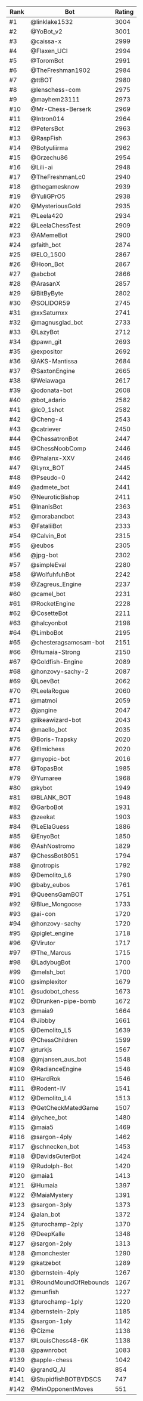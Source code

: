 Rank|Bot|Rating
---|---|---
#1|@linklake1532|3004
#2|@YoBot_v2|3001
#3|@caissa-x|2999
#4|@Flaxen_UCI|2994
#5|@ToromBot|2991
#6|@TheFreshman1902|2984
#7|@ttBOT|2980
#8|@lenschess-com|2975
#9|@mayhem23111|2973
#10|@Mr-Chess-Berserk|2969
#11|@Intron014|2964
#12|@PetersBot|2963
#13|@RaspFish|2963
#14|@Botyuliirma|2962
#15|@Grzechu86|2954
#16|@Lili-ai|2948
#17|@TheFreshmanLc0|2940
#18|@thegamesknow|2939
#19|@YuliGPrO5|2938
#20|@MysteriousGold|2935
#21|@Leela420|2934
#22|@LeelaChessTest|2909
#23|@AMemeBot|2900
#24|@faith_bot|2874
#25|@ELO_1500|2867
#26|@Hoon_Bot|2867
#27|@abcbot|2866
#28|@ArasanX|2857
#29|@BitByByte|2802
#30|@SOLIDOR59|2745
#31|@xxSaturnxx|2741
#32|@magnusglad_bot|2733
#33|@LazyBot|2712
#34|@pawn_git|2693
#35|@expositor|2692
#36|@AKS-Mantissa|2684
#37|@SaxtonEngine|2665
#38|@Weiawaga|2617
#39|@odonata-bot|2608
#40|@bot_adario|2582
#41|@lc0_1shot|2582
#42|@Cheng-4|2543
#43|@catriever|2450
#44|@ChessatronBot|2447
#45|@ChessNoobComp|2446
#46|@Phalanx-XXV|2446
#47|@Lynx_BOT|2445
#48|@Pseudo-0|2442
#49|@admete_bot|2441
#50|@NeuroticBishop|2411
#51|@InanisBot|2363
#52|@morabandbot|2343
#53|@FataliiBot|2333
#54|@Calvin_Bot|2315
#55|@eubos|2305
#56|@jpg-bot|2302
#57|@simpleEval|2280
#58|@WolfuhfuhBot|2242
#59|@Zagreus_Engine|2237
#60|@camel_bot|2231
#61|@RocketEngine|2228
#62|@CosetteBot|2211
#63|@halcyonbot|2198
#64|@LimboBot|2195
#65|@chesteragsamosam-bot|2151
#66|@Humaia-Strong|2150
#67|@Goldfish-Engine|2089
#68|@honzovy-sachy-2|2087
#69|@LoevBot|2062
#70|@LeelaRogue|2060
#71|@matmoi|2059
#72|@jangine|2047
#73|@likeawizard-bot|2043
#74|@maello_bot|2035
#75|@Boris-Trapsky|2020
#76|@Elmichess|2020
#77|@myopic-bot|2016
#78|@TopasBot|1985
#79|@Yumaree|1968
#80|@kybot|1949
#81|@BLANK_BOT|1948
#82|@GarboBot|1931
#83|@zeekat|1903
#84|@LeElaGuess|1886
#85|@EnyoBot|1850
#86|@AshNostromo|1829
#87|@ChessBot8051|1794
#88|@notropis|1792
#89|@Demolito_L6|1790
#90|@baby_eubos|1761
#91|@QueensGamBOT|1751
#92|@Blue_Mongoose|1733
#93|@ai-con|1720
#94|@honzovy-sachy|1720
#95|@piglet_engine|1718
#96|@Virutor|1717
#97|@The_Marcus|1715
#98|@LadybugBot|1700
#99|@melsh_bot|1700
#100|@simplexitor|1679
#101|@sudobot_chess|1673
#102|@Drunken-pipe-bomb|1672
#103|@maia9|1664
#104|@Jibbby|1661
#105|@Demolito_L5|1639
#106|@ChessChildren|1599
#107|@turkjs|1567
#108|@jmjansen_aus_bot|1548
#109|@RadianceEngine|1548
#110|@HardRok|1546
#111|@Rodent-IV|1541
#112|@Demolito_L4|1513
#113|@GetCheckMatedGame|1507
#114|@lychee_bot|1480
#115|@maia5|1469
#116|@sargon-4ply|1462
#117|@schnecken_bot|1453
#118|@DavidsGuterBot|1424
#119|@Rudolph-Bot|1420
#120|@maia1|1413
#121|@Humaia|1397
#122|@MaiaMystery|1391
#123|@sargon-3ply|1373
#124|@alan_bot|1372
#125|@turochamp-2ply|1370
#126|@DeepKalle|1348
#127|@sargon-2ply|1313
#128|@monchester|1290
#129|@katzebot|1289
#130|@bernstein-4ply|1267
#131|@RoundMoundOfRebounds|1267
#132|@munfish|1227
#133|@turochamp-1ply|1220
#134|@bernstein-2ply|1185
#135|@sargon-1ply|1142
#136|@Cizme|1138
#137|@LouisChess48-6K|1138
#138|@pawnrobot|1083
#139|@apple-chess|1042
#140|@grandQ_AI|854
#141|@StupidfishBOTBYDSCS|747
#142|@MinOpponentMoves|551
